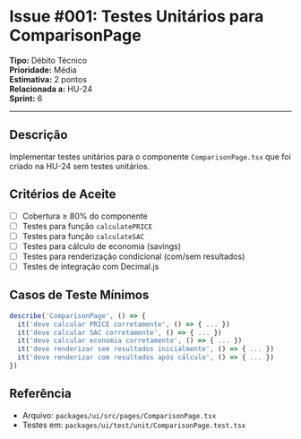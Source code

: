 # Issue #001: Testes Unitários para ComparisonPage

**Tipo:** Débito Técnico  
**Prioridade:** Média  
**Estimativa:** 2 pontos  
**Relacionada a:** HU-24  
**Sprint:** 6

---

## Descrição

Implementar testes unitários para o componente `ComparisonPage.tsx` que foi criado na HU-24 sem testes unitários.

## Critérios de Aceite

- [ ] Cobertura ≥ 80% do componente
- [ ] Testes para função `calculatePRICE`
- [ ] Testes para função `calculateSAC`
- [ ] Testes para cálculo de economia (savings)
- [ ] Testes para renderização condicional (com/sem resultados)
- [ ] Testes de integração com Decimal.js

## Casos de Teste Mínimos

```typescript
describe('ComparisonPage', () => {
  it('deve calcular PRICE corretamente', () => { ... })
  it('deve calcular SAC corretamente', () => { ... })
  it('deve calcular economia corretamente', () => { ... })
  it('deve renderizar sem resultados inicialmente', () => { ... })
  it('deve renderizar com resultados após cálculo', () => { ... })
})
```

## Referência

- Arquivo: `packages/ui/src/pages/ComparisonPage.tsx`
- Testes em: `packages/ui/test/unit/ComparisonPage.test.tsx`
